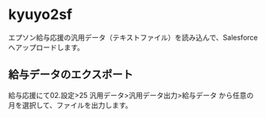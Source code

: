 # kyuyo2sf

エプソン給与応援の汎用データ（テキストファイル）を読み込んで、Salesforceへアップロードします。

## 給与データのエクスポート

給与応援にて02.設定>25 汎用データ>汎用データ出力>給与データ から任意の月を選択して、ファイルを出力します。
